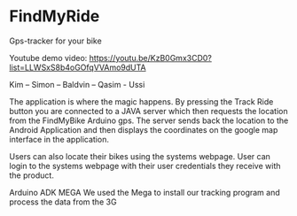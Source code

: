# FindMyRide
Gps-tracker for your bike


Youtube demo video: 
https://youtu.be/KzB0Gmx3CD0?list=LLWSxS8b4oGOfqVVAmo9dUTA

Kim – Simon – Baldvin – Qasim - Ussi

The application is where the magic happens.
By pressing the Track Ride button you are connected to a JAVA server which then requests the
location from the FindMyBike Arduino gps.
The server sends back the location to the Android Application and then displays the coordinates
on the google map interface in the application.


Users can also locate their bikes using the systems webpage.
User can login to the systems webpage with their user credentials they receive with the product.


Arduino ADK MEGA
We used the Mega to install our tracking program and process the data from the 3G
